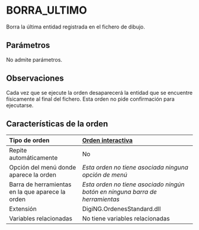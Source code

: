 # BORRA\_ULTIMO

Borra la última entidad registrada en el fichero de dibujo.

## Parámetros

No admite parámetros.

## Observaciones

Cada vez que se ejecute la orden desaparecerá la entidad que se encuentre físicamente al final del fichero. Esta orden no pide confirmación para ejecutarse.

## Características de la orden

| Tipo de orden | [Orden interactiva](borra-ultimo.md) |
| :--- | :--- |
| Repite automáticamente | No |
| Opción del menú donde aparece la orden | _Esta orden no tiene asociada ninguna opción de menú_ |
| Barra de herramientas en la que aparece la orden | _Esta orden no tiene asociado ningún botón en ninguna barra de herramientas_ |
| Extensión | DigiNG.OrdenesStandard.dll |
| Variables relacionadas | No tiene variables relacionadas |

